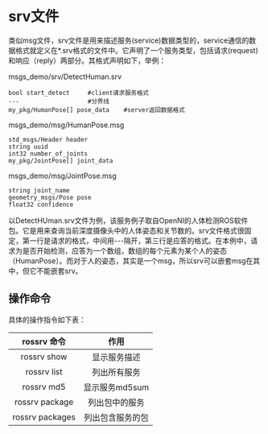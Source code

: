 # srv文件

类似msg文件，srv文件是用来描述服务(service)数据类型的，service通信的数据格式就定义在*.srv格式的文件中。它声明了一个服务类型，包括请求(request)和响应（reply）两部分。其格式声明如下，举例：

msgs_demo/srv/DetectHuman.srv
```
bool start_detect     #client请求服务格式
---                   #分界线
my_pkg/HumanPose[] pose_data    #server返回数据格式
```
msgs_demo/msg/HumanPose.msg
```
std_msgs/Header header
string uuid
int32 number_of_joints
my_pkg/JointPose[] joint_data
```
msgs_demo/msg/JointPose.msg
```
string joint_name
geometry_msgs/Pose pose
float32 confidence
```

以DetectHUman.srv文件为例，该服务例子取自OpenNI的人体检测ROS软件包。它是用来查询当前深度摄像头中的人体姿态和关节数的。srv文件格式很固定，第一行是请求的格式，中间用---隔开，第三行是应答的格式。在本例中，请求为是否开始检测，应答为一个数组，数组的每个元素为某个人的姿态（HumanPose）。而对于人的姿态，其实是一个msg，所以srv可以嵌套msg在其中，但它不能嵌套srv。

## 操作命令

具体的操作指令如下表：

rossrv 命令|	作用
:---:|:---:
rossrv show	|显示服务描述
rossrv list	|列出所有服务
rossrv md5|	显示服务md5sum
rossrv package|	列出包中的服务
rossrv packages	|列出包含服务的包
